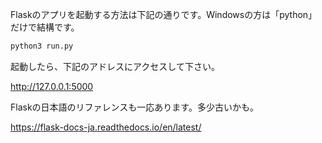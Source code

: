 Flaskのアプリを起動する方法は下記の通りです。Windowsの方は「python」だけで結構です。

```bat
python3 run.py
```

起動したら、下記のアドレスにアクセスして下さい。

http://127.0.0.1:5000

Flaskの日本語のリファレンスも一応あります。多少古いかも。

https://flask-docs-ja.readthedocs.io/en/latest/
